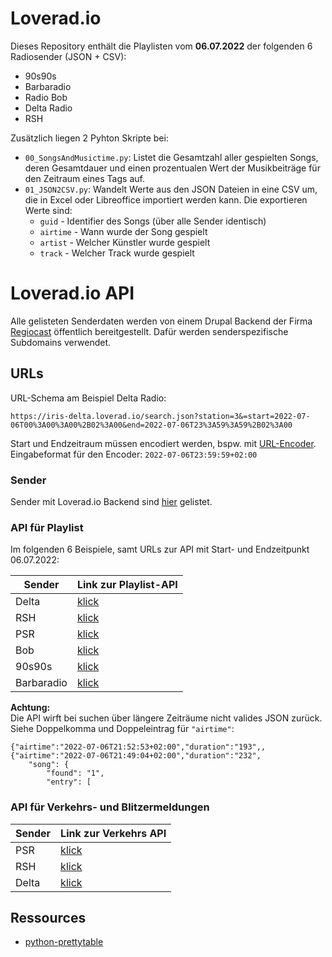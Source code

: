 # Loverad.io
Dieses Repository enthält die Playlisten vom **06.07.2022** der folgenden 6 Radiosender (JSON + CSV):
+ 90s90s
+ Barbaradio
+ Radio Bob
+ Delta Radio
+ RSH

Zusätzlich liegen 2 Pyhton Skripte bei:
+ `00_SongsAndMusictime.py`: Listet die Gesamtzahl aller gespielten Songs, deren Gesamtdauer und einen prozentualen Wert der Musikbeiträge für den Zeitraum eines Tags auf.
+ `01_JSON2CSV.py`: Wandelt Werte aus den JSON Dateien in eine CSV um, die in Excel oder Libreoffice importiert werden kann. Die exportieren Werte sind:
  + `guid` - Identifier des Songs (über alle Sender identisch)
  + `airtime` - Wann wurde der Song gespielt
  + `artist` - Welcher Künstler wurde gespielt
  + `track` - Welcher Track wurde gespielt

# Loverad.io API
Alle gelisteten Senderdaten werden von einem Drupal Backend der Firma [Regiocast](https://www.regiocast.de/services/) öffentlich bereitgestellt. Dafür werden senderspezifische Subdomains verwendet.

## URLs
URL-Schema am Beispiel Delta Radio:
```
https://iris-delta.loverad.io/search.json?station=3&=start=2022-07-06T00%3A00%3A00%2B02%3A00&end=2022-07-06T23%3A59%3A59%2B02%3A00
```

Start und Endzeitraum müssen encodiert werden, bspw. mit [URL-Encoder](https://www.urlencoder.org/). 
Eingabeformat für den Encoder: `2022-07-06T23:59:59+02:00`

### Sender
Sender mit Loverad.io Backend sind [hier](https://www.regiocast.de/unternehmen/) gelistet.

### API für Playlist
Im folgenden 6 Beispiele, samt URLs zur API mit Start- und Endzeitpunkt 06.07.2022:

| Sender        | Link zur Playlist-API                                                                                                                             |
|-------------- |-------------------------------------------------------------------------------------------------------------------------------------------------- |
| Delta         | [klick](https://iris-delta.loverad.io/search.json?station=3&=start=2022-07-06T00%3A00%3A00%2B02%3A00&end=2022-07-06T23%3A59%3A59%2B02%3A00)       |
| RSH           | [klick](https://iris-rsh.loverad.io/search.json?station=2&start=2022-07-06T00%3A00%3A00%2B02%3A00&end=2022-07-06T23%3A59%3A59%2B02%3A00)          |
| PSR           | [klick](https://iris-psr.loverad.io/search.json?station=7&start=2022-07-06T00%3A00%3A00%2B02%3A00&end=2022-07-06T23%3A59%3A59%2B02%3A00)          |
| Bob           | [klick](https://iris-bob.loverad.io/search.json?station=3&start=2022-07-06T00%3A00%3A00%2B02%3A00&end=2022-07-06T23%3A59%3A59%2B02%3A00s)         |
| 90s90s        | [klick](https://iris-90s90s.loverad.io/search.json?station=141&start=2022-07-06T00%3A00%3A00%2B02%3A00&end=2022-07-06T23%3A59%3A59%2B02%3A00)     |
| Barbaradio    | [klick](https://iris-barbaradio.loverad.io/search.json?station=278&start=2022-07-06T00%3A00%3A00%2B02%3A00&end=2022-07-06T23%3A59%3A59%2B02%3A00) |

**Achtung:**  
Die API wirft bei suchen über längere Zeiträume nicht valides JSON zurück. Siehe Doppelkomma und Doppeleintrag für `"airtime"`:
```
{"airtime":"2022-07-06T21:52:53+02:00","duration":"193",,{"airtime":"2022-07-06T21:49:04+02:00","duration":"232",
    "song": {
        "found": "1",
        "entry": [
```

### API für Verkehrs- und Blitzermeldungen
| Sender        | Link zur Verkehrs API                                 |
|-------------- | ----------------------------------------------------- |
| PSR           | [klick](https://traffic-service.loverad.io/v2/psr)    |
| RSH           | [klick](https://traffic-service.loverad.io/v2/rsh)    |
| Delta         | [klick](https://traffic-service.loverad.io/v2/delta)  |

## Ressources
+ [python-prettytable](https://pypi.org/project/prettytable/)